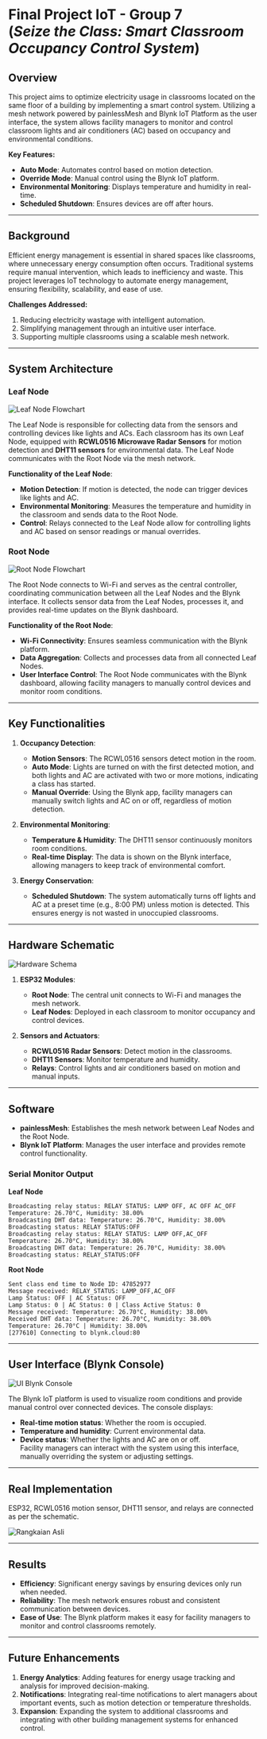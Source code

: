 # **Final Project IoT - Group 7** <br>**(*Seize the Class: Smart Classroom Occupancy Control System*)**

## **Overview**  
This project aims to optimize electricity usage in classrooms located on the same floor of a building by implementing a smart control system. Utilizing a mesh network powered by painlessMesh and Blynk IoT Platform as the user interface, the system allows facility managers to monitor and control classroom lights and air conditioners (AC) based on occupancy and environmental conditions.  

**Key Features:**  
- **Auto Mode**: Automates control based on motion detection.  
- **Override Mode**: Manual control using the Blynk IoT platform.  
- **Environmental Monitoring**: Displays temperature and humidity in real-time.  
- **Scheduled Shutdown**: Ensures devices are off after hours.  

---

## **Background**  
Efficient energy management is essential in shared spaces like classrooms, where unnecessary energy consumption often occurs. Traditional systems require manual intervention, which leads to inefficiency and waste. This project leverages IoT technology to automate energy management, ensuring flexibility, scalability, and ease of use.  

**Challenges Addressed:**  
1. Reducing electricity wastage with intelligent automation.  
2. Simplifying management through an intuitive user interface.  
3. Supporting multiple classrooms using a scalable mesh network.  

---

## **System Architecture**  

### **Leaf Node**  

![Leaf Node Flowchart](https://github.com/user-attachments/assets/13e98d54-8a84-423b-aaab-58ce90838015)

The Leaf Node is responsible for collecting data from the sensors and controlling devices like lights and ACs. Each classroom has its own Leaf Node, equipped with **RCWL0516 Microwave Radar Sensors** for motion detection and **DHT11 sensors** for environmental data. The Leaf Node communicates with the Root Node via the mesh network.  

**Functionality of the Leaf Node**:  
- **Motion Detection**: If motion is detected, the node can trigger devices like lights and AC.  
- **Environmental Monitoring**: Measures the temperature and humidity in the classroom and sends data to the Root Node.  
- **Control**: Relays connected to the Leaf Node allow for controlling lights and AC based on sensor readings or manual overrides.

### **Root Node**  

![Root Node Flowchart](https://github.com/user-attachments/assets/e68fce8a-dff5-4bee-9070-ef15d4818c6c)

The Root Node connects to Wi-Fi and serves as the central controller, coordinating communication between all the Leaf Nodes and the Blynk interface. It collects sensor data from the Leaf Nodes, processes it, and provides real-time updates on the Blynk dashboard.  

**Functionality of the Root Node**:  
- **Wi-Fi Connectivity**: Ensures seamless communication with the Blynk platform.  
- **Data Aggregation**: Collects and processes data from all connected Leaf Nodes.  
- **User Interface Control**: The Root Node communicates with the Blynk dashboard, allowing facility managers to manually control devices and monitor room conditions.

---

## **Key Functionalities**  

1. **Occupancy Detection**:  
   - **Motion Sensors**: The RCWL0516 sensors detect motion in the room.  
   - **Auto Mode**: Lights are turned on with the first detected motion, and both lights and AC are activated with two or more motions, indicating a class has started.  
   - **Manual Override**: Using the Blynk app, facility managers can manually switch lights and AC on or off, regardless of motion detection.

2. **Environmental Monitoring**:  
   - **Temperature & Humidity**: The DHT11 sensor continuously monitors room conditions.  
   - **Real-time Display**: The data is shown on the Blynk interface, allowing managers to keep track of environmental comfort.

3. **Energy Conservation**:  
   - **Scheduled Shutdown**: The system automatically turns off lights and AC at a preset time (e.g., 8:00 PM) unless motion is detected. This ensures energy is not wasted in unoccupied classrooms.

---

## **Hardware Schematic**  

![Hardware Schema](https://github.com/user-attachments/assets/43bbdfba-78c5-4075-95da-4ccb8eb9f24d)

1. **ESP32 Modules**:  
   - **Root Node**: The central unit connects to Wi-Fi and manages the mesh network.  
   - **Leaf Nodes**: Deployed in each classroom to monitor occupancy and control devices.  

2. **Sensors and Actuators**:  
   - **RCWL0516 Radar Sensors**: Detect motion in the classrooms.  
   - **DHT11 Sensors**: Monitor temperature and humidity.  
   - **Relays**: Control lights and air conditioners based on motion and manual inputs.  

---

## **Software**  
- **painlessMesh**: Establishes the mesh network between Leaf Nodes and the Root Node.  
- **Blynk IoT Platform**: Manages the user interface and provides remote control functionality.  

### **Serial Monitor Output** 

**Leaf Node**
```  
Broadcasting relay status: RELAY STATUS: LAMP OFF, AC OFF AC_OFF
Temperature: 26.70°C, Humidity: 38.00%
Broadcasting DHT data: Temperature: 26.70°C, Humidity: 38.00%
Broadcasting status: RELAY STATUS:OFF
Broadcasting relay status: RELAY STATUS: LAMP OFF,AC_OFF
Temperature: 26.70°C, Humidity: 38.00%
Broadcasting DHT data: Temperature: 26.70°C, Humidity: 38.00%
Broadcasting status: RELAY_STATUS:OFF
```

**Root Node**
```
Sent class end time to Node ID: 47852977
Message received: RELAY_STATUS: LAMP_OFF,AC_OFF
Lamp Status: OFF | AC Status: OFF
Lamp Status: 0 | AC Status: 0 | Class Active Status: 0
Message received: Temperature: 26.70°C, Humidity: 38.00%
Received DHT data: Temperature: 26.70°C, Humidity: 38.00%
Temperature: 26.70°C | Humidity: 38.00%
[277610] Connecting to blynk.cloud:80
```

---

## **User Interface (Blynk Console)**

![UI Blynk Console](https://github.com/user-attachments/assets/82f50a29-b6bd-4b05-b4b1-728609a654ea)

The Blynk IoT platform is used to visualize room conditions and provide manual control over connected devices. The console displays:  
- **Real-time motion status**: Whether the room is occupied.  
- **Temperature and humidity**: Current environmental data.  
- **Device status**: Whether the lights and AC are on or off.  
Facility managers can interact with the system using this interface, manually overriding the system or adjusting settings.

---

## **Real Implementation**  

ESP32, RCWL0516 motion sensor, DHT11 sensor, and relays are connected as per the schematic.

![Rangkaian Asli](https://github.com/user-attachments/assets/2e75f252-d715-4270-985b-e9886f1c450a)

---

## **Results**  

- **Efficiency**: Significant energy savings by ensuring devices only run when needed.  
- **Reliability**: The mesh network ensures robust and consistent communication between devices.  
- **Ease of Use**: The Blynk platform makes it easy for facility managers to monitor and control classrooms remotely.  

---

## **Future Enhancements**  

1. **Energy Analytics**: Adding features for energy usage tracking and analysis for improved decision-making.  
2. **Notifications**: Integrating real-time notifications to alert managers about important events, such as motion detection or temperature thresholds.  
3. **Expansion**: Expanding the system to additional classrooms and integrating with other building management systems for enhanced control.
